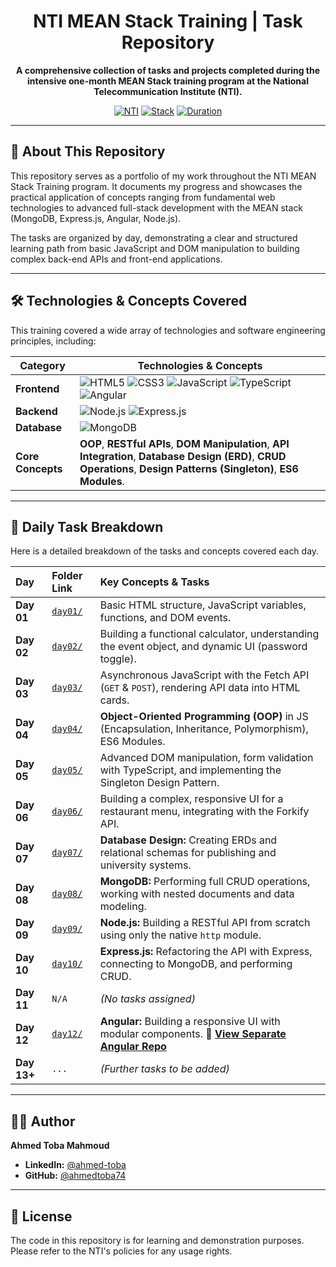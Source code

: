 <div align="center">

  # **NTI MEAN Stack Training | Task Repository**

  **A comprehensive collection of tasks and projects completed during the intensive one-month MEAN Stack training program at the National Telecommunication Institute (NTI).**

  [![NTI](https://img.shields.io/badge/Institute-NTI-blue.svg)](https://www.nti.sci.eg/)
  [![Stack](https://img.shields.io/badge/Stack-MEAN-brightgreen.svg)](https://www.mongodb.com/mean-stack)
  [![Duration](https://img.shields.io/badge/Duration-1%20Month-purple.svg)](https://www.nti.sci.eg/)

</div>

---

## 📖 About This Repository

This repository serves as a portfolio of my work throughout the NTI MEAN Stack Training program. It documents my progress and showcases the practical application of concepts ranging from fundamental web technologies to advanced full-stack development with the MEAN stack (MongoDB, Express.js, Angular, Node.js).

The tasks are organized by day, demonstrating a clear and structured learning path from basic JavaScript and DOM manipulation to building complex back-end APIs and front-end applications.

---

## 🛠️ Technologies & Concepts Covered

This training covered a wide array of technologies and software engineering principles, including:

| Category          | Technologies & Concepts                                                                                                                                                                                                                                                         |
| ----------------- | ------------------------------------------------------------------------------------------------------------------------------------------------------------------------------------------------------------------------------------------------------------------------------- |
| **Frontend** | ![HTML5](https://img.shields.io/badge/HTML5-E34F26?logo=html5&logoColor=white) ![CSS3](https://img.shields.io/badge/CSS3-1572B6?logo=css3&logoColor=white) ![JavaScript](https://img.shields.io/badge/JavaScript-F7DF1E?logo=javascript&logoColor=black) ![TypeScript](https://img.shields.io/badge/TypeScript-3178C6?logo=typescript&logoColor=white) ![Angular](https://img.shields.io/badge/Angular-DD0031?logo=angular&logoColor=white) |
| **Backend** | ![Node.js](https://img.shields.io/badge/Node.js-339933?logo=node.js&logoColor=white) ![Express.js](https://img.shields.io/badge/Express.js-000000?logo=express&logoColor=white)                                                                                                    |
| **Database** | ![MongoDB](https://img.shields.io/badge/MongoDB-47A248?logo=mongodb&logoColor=white)                                                                                                                                                                                             |
| **Core Concepts** | **OOP**, **RESTful APIs**, **DOM Manipulation**, **API Integration**, **Database Design (ERD)**, **CRUD Operations**, **Design Patterns (Singleton)**, **ES6 Modules**.                                                                                                               |

---

## 🚀 Daily Task Breakdown

Here is a detailed breakdown of the tasks and concepts covered each day.

| Day     | Folder Link      | Key Concepts & Tasks                                                                                             |
| :------ | :--------------- | :--------------------------------------------------------------------------------------------------------------- |
| **Day 01** | [`day01/`](./day01/)         | Basic HTML structure, JavaScript variables, functions, and DOM events.                                     |
| **Day 02** | [`day02/`](./day02/)         | Building a functional calculator, understanding the event object, and dynamic UI (password toggle).         |
| **Day 03** | [`day03/`](./day03/)         | Asynchronous JavaScript with the Fetch API (`GET` & `POST`), rendering API data into HTML cards.        |
| **Day 04** | [`day04/`](./day04/)         | **Object-Oriented Programming (OOP)** in JS (Encapsulation, Inheritance, Polymorphism), ES6 Modules.     |
| **Day 05** | [`day05/`](./day05/)         | Advanced DOM manipulation, form validation with TypeScript, and implementing the Singleton Design Pattern. |
| **Day 06** | [`day06/`](./day06/)         | Building a complex, responsive UI for a restaurant menu, integrating with the Forkify API.                |
| **Day 07** | [`day07/`](./day07/)         | **Database Design:** Creating ERDs and relational schemas for publishing and university systems.           |
| **Day 08** | [`day08/`](./day08/)         | **MongoDB:** Performing full CRUD operations, working with nested documents and data modeling.           |
| **Day 09** | [`day09/`](./day09/)         | **Node.js:** Building a RESTful API from scratch using only the native `http` module.                        |
| **Day 10** | [`day10/`](./day10/)         | **Express.js:** Refactoring the API with Express, connecting to MongoDB, and performing CRUD.            |
| **Day 11** | `N/A`            | *(No tasks assigned)* |
| **Day 12** | [`day12/`](./day12/)         | **Angular:** Building a responsive UI with modular components. 🔗 [**View Separate Angular Repo**](https://github.com/ahmedtoba74/NTI_DAY12_ANGULAR) |
| **Day 13+** | `...`            | *(Further tasks to be added)* |

---

## 👨‍💻 Author

**Ahmed Toba Mahmoud**
- **LinkedIn:** [@ahmed-toba](https://www.linkedin.com/in/ahmed-toba-135287239)
- **GitHub:** [@ahmedtoba74](https://github.com/ahmedtoba74)

---

## 📄 License

The code in this repository is for learning and demonstration purposes. Please refer to the NTI's policies for any usage rights.

```
